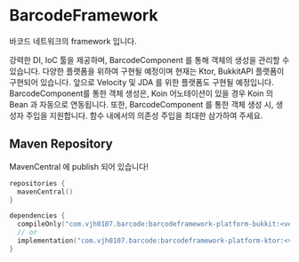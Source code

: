# BarcodeFramework
바코드 네트워크의 framework 입니다.

강력한 DI, IoC 툴을 제공하며, BarcodeComponent 를 통해 객체의 생성을 관리할 수 있습니다.
다양한 플랫폼을 위하여 구현될 예정이며 현재는 Ktor, BukkitAPI 플랫폼이 구현되어 있습니다. 앞으로 Velocity 및 JDA 를 위한 플랫폼도 구현될 예정입니다.
BarcodeComponent를 통한 객체 생성은, Koin 어노테이션이 있을 경우 Koin 의 Bean 과 자동으로 연동됩니다.
또한, BarcodeComponent 를 통한 객체 생성 시, 생성자 주입을 지원합니다. 함수 내에서의 의존성 주입을 최대한 삼가하여 주세요.

## Maven Repository

MavenCentral 에 publish 되어 있습니다!

```kotlin
repositories {
  mavenCentral()
}

dependencies {
  compileOnly("com.vjh0107.barcode:barcodeframework-platform-bukkit:<version>")
  // or
  implementation("com.vjh0107.barcode:barcodeframework-platform-ktor:<version>")
}
```

